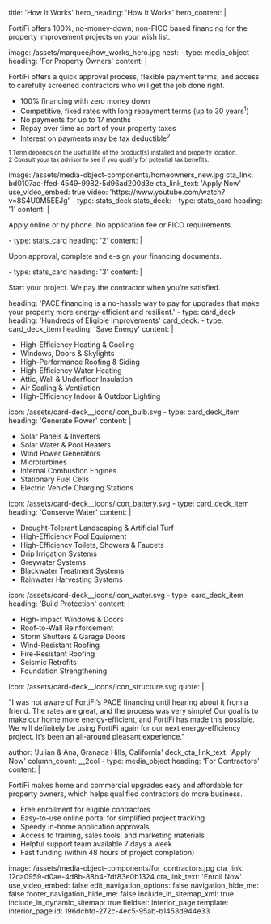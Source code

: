 title: 'How It Works'
hero_heading: 'How It Works'
hero_content: |
  <p>FortiFi offers 100%, no-money-down, non-FICO based financing for the property improvement projects on your wish list.
  </p>
image: /assets/marquee/how_works_hero.jpg
nest:
  -
    type: media_object
    heading: 'For Property Owners'
    content: |
      <p>FortiFi offers a quick approval process, flexible payment terms, and access to carefully screened contractors who will get the job done right.
      </p>
      <ul>
      	<li>100% financing with zero money down</li>
      	<li>Competitive, fixed rates with long repayment terms (up to 30 years<sup>1</sup>)</li>
      	<li> No payments for up to 17 months</li>
      	<li>Repay over time as part of your property taxes </li>
      	<li>Interest on payments may be tax deductible<sup>2</sup></li>
      </ul>
      <p><sup>1 Term depends on the useful life of the product(s) installed and property location.<br></sup><sup>2 Consult your tax advisor to see if you qualify for potential tax benefits.</sup><sup></sup>
      </p>
    image: /assets/media-object-components/homeowners_new.jpg
    cta_link: bd0107ac-ffed-4549-9982-5d96ad200d3e
    cta_link_text: 'Apply Now'
    use_video_embed: true
    video: 'https://www.youtube.com/watch?v=8S4U0M5EEJg'
  -
    type: stats_deck
    stats_deck:
      -
        type: stats_card
        heading: '1'
        content: |
          <p>Apply online or by phone. No application fee or FICO requirements.
          </p>
      -
        type: stats_card
        heading: '2'
        content: |
          <p>Upon approval, complete and e-sign your financing documents.
          </p>
      -
        type: stats_card
        heading: '3'
        content: |
          <p>Start your project. We pay the contractor when you’re satisfied.
          </p>
    heading: 'PACE financing is a no-hassle way to pay for upgrades that make your property more energy-efficient and resilient.'
  -
    type: card_deck
    heading: 'Hundreds of Eligible Improvements'
    card_deck:
      -
        type: card_deck_item
        heading: 'Save Energy'
        content: |
          <ul>
          	<li>High-Efficiency Heating & Cooling</li>
          	<li>Windows, Doors & Skylights</li>
          	<li>High-Performance Roofing & Siding</li>
          	<li>High-Efficiency Water Heating</li>
          	<li>Attic, Wall & Underfloor Insulation</li>
          	<li>Air Sealing & Ventilation</li>
          	<li>High-Efficiency Indoor & Outdoor Lighting</li>
          </ul>
        icon: /assets/card-deck__icons/icon_bulb.svg
      -
        type: card_deck_item
        heading: 'Generate Power'
        content: |
          <ul>
          	<li>Solar Panels & Inverters</li>
          	<li>Solar Water & Pool Heaters</li>
          	<li>Wind Power Generators</li>
          	<li>Microturbines</li>
          	<li>Internal Combustion Engines</li>
          	<li>Stationary Fuel Cells</li>
          	<li>Electric Vehicle Charging Stations</li>
          </ul>
        icon: /assets/card-deck__icons/icon_battery.svg
      -
        type: card_deck_item
        heading: 'Conserve Water'
        content: |
          <ul>
          	<li>Drought-Tolerant Landscaping & Artificial Turf</li>
          	<li>High-Efficiency Pool Equipment</li>
          	<li>High-Efficiency Toilets, Showers & Faucets</li>
          	<li>Drip Irrigation Systems</li>
          	<li>Greywater Systems</li>
          	<li>Blackwater Treatment Systems</li>
          	<li>Rainwater Harvesting Systems</li>
          </ul>
        icon: /assets/card-deck__icons/icon_water.svg
      -
        type: card_deck_item
        heading: 'Build Protection'
        content: |
          <ul>
          	<li>High-Impact Windows & Doors</li>
          	<li>Roof-to-Wall Reinforcement</li>
          	<li>Storm Shutters & Garage Doors</li>
          	<li>Wind-Resistant Roofing</li>
          	<li>Fire-Resistant Roofing</li>
          	<li>Seismic Retrofits</li>
          	<li>Foundation Strengthening</li>
          </ul>
        icon: /assets/card-deck__icons/icon_structure.svg
    quote: |
      <p>"I was not aware of FortiFi’s PACE financing until hearing about it from a friend. The rates are great, and the process was very simple! Our goal is to make our home more energy-efficient, and FortiFi has made this possible. We will definitely be using FortiFi again for our next energy-efficiency project. It’s been an all-around pleasant experience."
      </p>
    author: 'Julian & Ana, Granada Hills, California'
    deck_cta_link_text: 'Apply Now'
    column_count: __2col
  -
    type: media_object
    heading: 'For Contractors'
    content: |
      <p>FortiFi makes home and commercial upgrades easy and affordable for property owners, which helps qualified contractors do more business.
      </p>
      <ul>
      	<li>Free enrollment for eligible contractors</li>
      	<li>Easy-to-use online portal for simplified project tracking</li>
      	<li>Speedy in-home application approvals</li>
      	<li>Access to training, sales tools, and marketing materials</li>
      	<li>Helpful support team available 7 days a week</li>
      	<li>Fast funding (within 48 hours of project completion)</li>
      </ul>
    image: /assets/media-object-components/for_contractors.jpg
    cta_link: 12da0959-d0ae-4d8b-88b4-7df83e0b1324
    cta_link_text: 'Enroll Now'
    use_video_embed: false
edit_navigation_options: false
navigation_hide_me: false
footer_navigation_hide_me: false
include_in_sitemap_xml: true
include_in_dynamic_sitemap: true
fieldset: interior_page
template: interior_page
id: 196dcbfd-272c-4ec5-95ab-b1453d944e33
